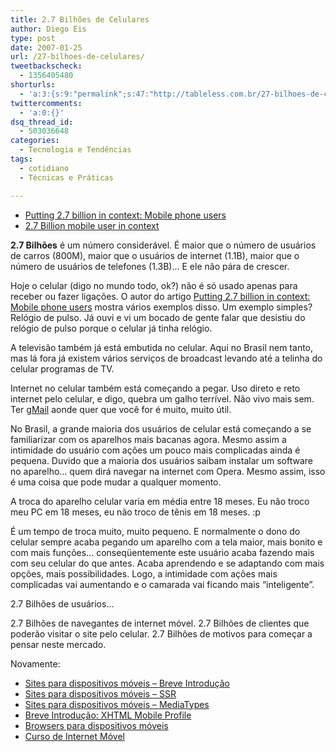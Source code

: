 ```yaml
---
title: 2.7 Bilhões de Celulares
author: Diego Eis
type: post
date: 2007-01-25
url: /27-bilhoes-de-celulares/
tweetbackscheck:
  - 1356405480
shorturls:
  - 'a:3:{s:9:"permalink";s:47:"http://tableless.com.br/27-bilhoes-de-celulares";s:7:"tinyurl";s:26:"http://tinyurl.com/3sajuvk";s:4:"isgd";s:19:"http://is.gd/ekam0d";}'
twittercomments:
  - 'a:0:{}'
dsq_thread_id:
  - 503036648
categories:
  - Tecnologia e Tendências
tags:
  - cotidiano
  - Técnicas e Práticas

---
```

  * [Putting 2.7 billion in context: Mobile phone users][1]
  * [2.7 Billion mobile user in context][2]

**2.7 Bilhões** é um número considerável. É maior que o número de usuários de carros (800M), maior que o usuários de internet (1.1B), maior que o número de usuários de telefones (1.3B)&#8230; E ele não pára de crescer.

Hoje o celular (digo no mundo todo, ok?) não é só usado apenas para receber ou fazer ligações. O autor do artigo [Putting 2.7 billion in context: Mobile phone users][1] mostra vários exemplos disso. Um exemplo simples? Relógio de pulso. Já ouvi e vi um bocado de gente falar que desistiu do relógio de pulso porque o celular já tinha relógio.

A televisão também já está embutida no celular. Aqui no Brasil nem tanto, mas lá fora já existem vários serviços de broadcast levando até a telinha do celular programas de TV.

Internet no celular também está começando a pegar. Uso direto e reto internet pelo celular, e digo, quebra um galho terrível. Não vivo mais sem. Ter [gMail][3] aonde quer que você for é muito, muito útil.

No Brasil, a grande maioria dos usuários de celular está começando a se familiarizar com os aparelhos mais bacanas agora. Mesmo assim a intimidade do usuário com ações um pouco mais complicadas ainda é pequena. Duvido que a maioria dos usuários saibam instalar um software no aparelho&#8230; quem dirá navegar na internet com Opera. Mesmo assim, isso é uma coisa que pode mudar a qualquer momento.

A troca do aparelho celular varia em média entre 18 meses. Eu não troco meu PC em 18 meses, eu não troco de tênis em 18 meses. :p
  
É um tempo de troca muito, muito pequeno. E normalmente o dono do celular sempre acaba pegando um aparelho com a tela maior, mais bonito e com mais funções&#8230; conseqüentemente este usuário acaba fazendo mais com seu celular do que antes. Acaba aprendendo e se adaptando com mais opções, mais possibilidades. Logo, a intimidade com ações mais complicadas vai aumentando e o camarada vai ficando mais &#8220;inteligente&#8221;.

2.7 Bilhões de usuários&#8230;
  
2.7 Bilhões de navegantes de internet móvel. 2.7 Bilhões de clientes que poderão visitar o site pelo celular. 2.7 Bilhões de motivos para começar a pensar neste mercado.

Novamente:

  * [Sites para dispositivos móveis &#8211; Breve Introdução][4]
  * [Sites para dispositivos móveis &#8211; SSR][5]
  * [Sites para dispositivos móveis &#8211; MediaTypes][6]
  * [Breve Introdução: XHTML Mobile Profile][7]
  * [Browsers para dispositivos móveis][8]
  * [Curso de Internet Móvel][9]

 [1]: http://communities-dominate.blogs.com/brands/2007/01/putting_27_bill.html
 [2]: http://cameronmoll.com/archives/2007/01/3_billion_mobile_users_in_context/
 [3]: http://gmail.com/
 [4]: http://tableless.com.br/sites-para-dispositivos-moveis-breve-introducao
 [5]: http://tableless.com.br/aprenda/sites-para-dispositivos-moveis-ssr/
 [6]: http://tableless.com.br/aprenda/sites-para-dispositivos-moveis-mediatype/
 [7]: http://tableless.com.br/breve-introducao-xhtml-mobile-profile
 [8]: http://tableless.com.br/browsers_em_dispositivos_moveis
 [9]: http://visie.com.br/cursos/intermediarios/internetmovel2.php